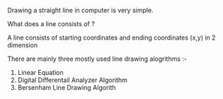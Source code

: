 Drawing a straight line in computer is very simple.

What does a line consists of ?

A line consists of starting coordinates and ending coordinates (x,y) in 2 dimension

There are mainly three mostly used line drawing alogrithms :-

1. Linear Equation
2. Digital Differentail Analyzer Algorithm
3. Bersenham Line Drawing Algorith
